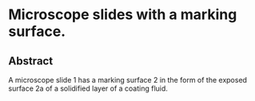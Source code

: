 # Microscope slides with a marking surface.

## Abstract
A microscope slide 1 has a marking surface 2 in the form of the exposed surface 2a of a solidified layer of a coating fluid.